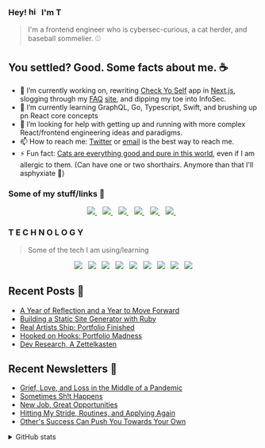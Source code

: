### Hey! <img src="https://user-images.githubusercontent.com/1303154/88677602-1635ba80-d120-11ea-84d8-d263ba5fc3c0.gif" width="22px" height="17px" alt="hi"> I'm T

> I'm a frontend engineer who is cybersec-curious, a cat herder, and baseball sommelier. ⚾


## You settled? Good. Some facts about me. ☕
- 🔭 I’m currently working on, rewriting [Check Yo Self](https://check-yoself.app/) app in [Next.js](https://github.com/vercel/next.js), slogging through my [FAQ](https://github.com/twhite96/info-tiff-dev) [site](https://info.tiffanywhite.dev/), and dipping my toe into InfoSec.
- 🌱 I’m currently learning GraphQL, Go, Typescript,  Swift, and brushing up pn React core concepts
- 🤔 I’m looking for help with getting up and running with more complex React/frontend engineering ideas and paradigms.
- 📫 How to reach me: [Twitter](https://twitter.com/tiffanywhitedev) or <a href="mailto:tiffany@tiffanyrwhite.com">email</a> is the best way to reach me.
- ⚡ Fun fact: [Cats are everything good and pure in this world](https://twhite96.github.io/v2/offline.html), even if I am allergic to them. (Can have one or two shorthairs. Anymore than that I'll asphyxiate 🙁)

### Some of my stuff/links 🔗

<p align='center'>
  
  <a href="https://www.linkedin.com/in/tiffanyrwhite">
    <img src="https://img.shields.io/badge/linkedin-%230077B5.svg?&style=for-the-badge&logo=linkedin&logoColor=white" />
  </a>&nbsp;&nbsp;

  <a href="https://codepen.io/tiffanywhitedev">
    <img src="https://img.shields.io/badge/Codepen-000000?style=for-the-badge&logo=codepen&logoColor=white" />
  </a>&nbsp;&nbsp;

  <a href="http://tiffanywhite.live">
    <img src="https://img.shields.io/badge/Twitch-9146FF?style=for-the-badge&logo=twitch&logoColor=white" />
  </a>&nbsp;&nbsp;

  <a href="https://www.youtube.com/user/trwhitenontrad/featured">
    <img src="https://img.shields.io/badge/YouTube-FF0000?style=for-the-badge&logo=youtube&logoColor=white" />
  </a>&nbsp;&nbsp;
  
  <a href="https://dev.to/tiffany">
    <img src="https://img.shields.io/badge/dev.to-0A0A0A?style=for-the-badge&logo=devdotto&logoColor=white" />
  </a>&nbsp;&nbsp;

  <a href="https://codesandbox.io/u/twhite96">
    <img src="https://img.shields.io/badge/Codesandbox-000000?style=for-the-badge&logo=CodeSandbox&logoColor=white" />
  </a>&nbsp;&nbsp;
</p>

### T E C H N O L O G Y
> Some of the tech I am using/learning
<p align="center">
  <img src="https://img.shields.io/badge/Apple-M1%20Mac%20Mini-000000?style=for-the-badge&logo=apple&logoColor=white">&nbsp;&nbsp;
  <img src="https://img.shields.io/badge/React-20232A?style=for-the-badge&logo=react&logoColor=61DAFB">&nbsp;&nbsp;
  <img src="https://img.shields.io/badge/styled--components-DB7093?style=for-the-badge&logo=styled-components&logoColor=white">&nbsp;&nbsp;
  <img src="https://img.shields.io/badge/Gatsby-663399?style=for-the-badge&logo=gatsby&logoColor=white">&nbsp;&nbsp;
  <img src="https://img.shields.io/badge/Swift-FA7343?style=for-the-badge&logo=swift&logoColor=white" >&nbsp;&nbsp;
  <img src="https://img.shields.io/badge/Vue.js-42b883?style=for-the-badge&logo=vuedotjs&logoColor=35495E">&nbsp;&nbsp;
  <img src="https://img.shields.io/badge/JavaScript-F7DF1E?style=for-the-badge&logo=javascript&logoColor=black">&nbsp;&nbsp;
  <img src="https://img.shields.io/badge/Xcode-007ACC?style=for-the-badge&logo=Xcode&logoColor=white">&nbsp;&nbsp;
  <img src="https://img.shields.io/badge/Visual_Studio_Code-0078D4?style=for-the-badge&logo=visual%20studio%20code&logoColor=white">
</p>


## Recent Posts 📝

<!--START_SECTION:feed-->
* [A Year of Reflection and a Year to Move Forward](https:&#x2F;&#x2F;tiffanywhite.dev&#x2F;2021&#x2F;01&#x2F;07&#x2F;a-year-of-reflection-and-a-year-to-move-forward&#x2F;)
* [Building a Static Site Generator with Ruby](https:&#x2F;&#x2F;tiffanywhite.dev&#x2F;2020&#x2F;12&#x2F;17&#x2F;building-a-static-site-generator-with-ruby&#x2F;)
* [Real Artists Ship: Portfolio Finished](https:&#x2F;&#x2F;tiffanywhite.dev&#x2F;2020&#x2F;10&#x2F;12&#x2F;real-artists-ship&#x2F;)
* [Hooked on Hooks: Portfolio Madness](https:&#x2F;&#x2F;tiffanywhite.dev&#x2F;2020&#x2F;09&#x2F;14&#x2F;hooked-on-hooks-portfolio-madness&#x2F;)
* [Dev Research, A Zettelkasten](https:&#x2F;&#x2F;tiffanywhite.dev&#x2F;2020&#x2F;08&#x2F;03&#x2F;dev-research-a-zettelkasten&#x2F;)
<!--END_SECTION:feed-->


## Recent Newsletters 📰

<!--START_SECTION:newsletters-->
* [Grief, Love, and Loss in the Middle of a Pandemic](https:&#x2F;&#x2F;buttondown.email&#x2F;tiffanywhite&#x2F;archive&#x2F;grief-love-and-loss-in-the-middle-of-a-pandemic&#x2F;)
* [Sometimes Sh!t Happens](https:&#x2F;&#x2F;buttondown.email&#x2F;tiffanywhite&#x2F;archive&#x2F;sometimes-sht-happens&#x2F;)
* [New Job, Great Opportunities](https:&#x2F;&#x2F;buttondown.email&#x2F;tiffanywhite&#x2F;archive&#x2F;new-job-great-opportunities&#x2F;)
* [Hitting My Stride, Routines, and Applying Again](https:&#x2F;&#x2F;buttondown.email&#x2F;tiffanywhite&#x2F;archive&#x2F;hitting-my-stride-routines-and-applying-again&#x2F;)
* [Other&#39;s Success Can Push You Towards Your Own](https:&#x2F;&#x2F;buttondown.email&#x2F;tiffanywhite&#x2F;archive&#x2F;others-success-can-push-you-towards-your-own&#x2F;)
<!--END_SECTION:newsletters-->



<details>
  <summary>
    GitHub stats
  </summary>
  <br >

 #### Stats and stuff
 ![Tiffany's's github stats](https://github-readme-stats.vercel.app/api?username=twhite96&theme=radical&show_icons=true&count_private=true)
</details>

<!-- <br >
<br >
<br >
<br > -->

<!-- #### Here is a cat that is more athletic than most of us. You're welcome.

<div align="center">
  <img src="https://p179.p0.n0.cdn.getcloudapp.com/items/d5uWdxX1/crazy-kitty.gif" alt="kitty tumbles" />
</div> -->
